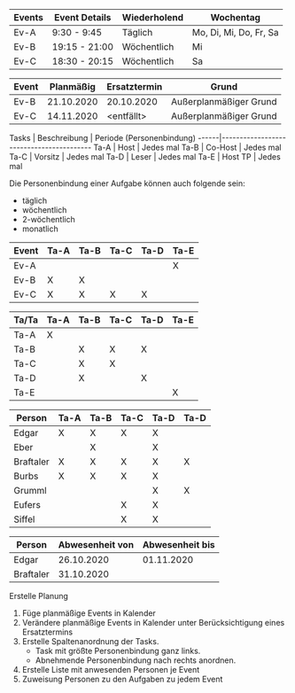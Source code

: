 Events | Event Details | Wiederholend | Wochentag
-------|---------------|--------------|-----------------------
Ev-A   |  9:30 -  9:45 | Täglich      | Mo, Di, Mi, Do, Fr, Sa
Ev-B   | 19:15 - 21:00 | Wöchentlich  | Mi
Ev-C   | 18:30 - 20:15 | Wöchentlich  | Sa


Event  | Planmäßig  | Ersatztermin | Grund
-------|------------|--------------|-----------------------
Ev-B   | 21.10.2020 | 20.10.2020   | Außerplanmäßiger Grund
Ev-C   | 14.11.2020 | <entfällt>   | Außerplanmäßiger Grund


Tasks | Beschreibung | Periode (Personenbindung)
------|-----------------------------------------
Ta-A  | Host         | Jedes mal
Ta-B  | Co-Host      | Jedes mal
Ta-C  | Vorsitz      | Jedes mal
Ta-D  | Leser        | Jedes mal
Ta-E  | Host TP      | Jedes mal

Die Personenbindung einer Aufgabe können auch folgende sein:
 - täglich
 - wöchentlich
 - 2-wöchentlich
 - monatlich


Event | Ta-A | Ta-B | Ta-C | Ta-D | Ta-E
------|------|------|------|------|-----
Ev-A  |      |      |      |      |   X
Ev-B  |   X  |   X  |      |      |
Ev-C  |   X  |   X  |   X  |   X  |


Ta/Ta | Ta-A | Ta-B | Ta-C | Ta-D | Ta-E
------|------|------|------|------|-----
Ta-A  |   X  |      |      |      |
Ta-B  |      |   X  |   X  |   X  |
Ta-C  |      |   X  |   X  |      |
Ta-D  |      |   X  |      |   X  |
Ta-E  |      |      |      |      |   X


Person    | Ta-A | Ta-B | Ta-C | Ta-D | Ta-D
----------|------|------|------|------|-----
Edgar     |   X  |   X  |   X  |   X  |
Eber      |      |   X  |      |   X  |
Braftaler |   X  |   X  |   X  |   X  |   X
Burbs     |   X  |   X  |   X  |   X  |
Grumml    |      |      |      |   X  |   X
Eufers    |      |      |   X  |   X  |
Siffel    |      |      |   X  |   X  |


Person    | Abwesenheit von | Abwesenheit bis
----------|-----------------|----------------
Edgar     | 26.10.2020      | 01.11.2020
Braftaler | 31.10.2020      |


Erstelle Planung <von Datum> <bis Datum>

 1. Füge planmäßige Events in Kalender
 2. Verändere planmäßige Events in Kalender unter Berücksichtigung eines Ersatztermins
 3. Erstelle Spaltenanordnung der Tasks.
    - Task mit größte Personenbindung ganz links.
	- Abnehmende Personenbindung nach rechts anordnen.
 3. Erstelle Liste mit anwesenden Personen je Event
 4. Zuweisung Personen zu den Aufgaben zu jedem Event
